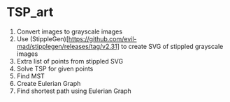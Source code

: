 # TSP_art

1. Convert images to grayscale images
2. Use (StippleGen)[https://github.com/evil-mad/stipplegen/releases/tag/v2.31] to create SVG of stippled grayscale images
3. Extra list of points from stippled SVG
4. Solve TSP for given points
  1. Find MST
  2. Create Eulerian Graph
  3. Find shortest path using Eulerian Graph
